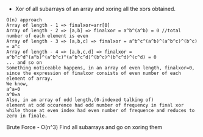 * Xor of all subarrays of an array and xoring all the xors obtained.
```
O(n) approach
Array of length - 1 => finalxor=arr[0]
Array of length - 2 => [a,b] => finalxor = a^b^(a^b) = 0 //total number of each element is even
Array of length - 3 => [a,b,c] => finalxor = a^b^c^(a^b)^(a^b^c)^(b^c) = a^c
Array of length - 4 => [a,b,c,d] => finalxor = a^b^c^d^(a^b)^(a^b^c)^(a^b^c^d)^(b^c)^(b^c^d)^(c^d) = 0
... and so on
Something noticeable happens, in an array of even length, finalxor=0, since the expression of finalxor consists of even number of each element of array.
We know, 
a^a=0
a^0=a
Also, in an array of odd length,(0-indexed talking of)
element at odd occurence had odd number of frequency in final xor while those at even index had even number of frequence and reduces to zero in finale.
```
Brute Force - O(n^3)
Find all subarrays and go on xoring them

